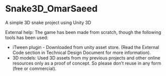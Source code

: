# Snake3D_OmarSaeed
A simple 3D snake project using Unity 3D

External help:
The game has been made from scratch, though the following tools has been used:
- iTween plugin - Downloaded from unity asset store. (Read the External Code section in Technical Design Document for more information).
- 3D models:  Used 3D assets from my previous projects and other online resources only as a proof of concept. So please don’t reuse in any form (free or commercial).
